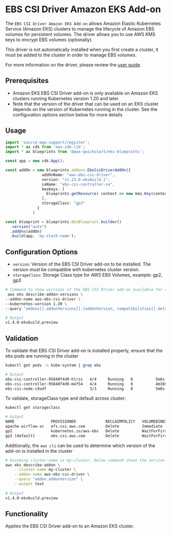 # EBS CSI Driver Amazon EKS Add-on

The `EBS CSI Driver Amazon EKS Add-on` allows Amazon Elastic Kubernetes Service (Amazon EKS) clusters to manage the lifecycle of Amazon EBS volumes for persistent volumes. The driver allows you to use AWS KMS keys to encrypt EBS volumes (optionally).

This driver is not automatically installed when you first create a cluster, it must be added to the cluster in order to manage EBS volumes.

For more information on the driver, please review the [user guide](https://docs.aws.amazon.com/eks/latest/userguide/ebs-csi.html).

## Prerequisites

- Amazon EKS EBS CSI Driver add-on is only available on Amazon EKS clusters running Kubernetes version 1.20 and later.
- Note that the version of the driver that can be used on an EKS cluster depends on the version of Kubernetes running in the cluster. See the configuration options section below for more details

## Usage

```typescript
import 'source-map-support/register';
import * as cdk from 'aws-cdk-lib';
import * as blueprints from '@aws-quickstart/eks-blueprints';

const app = new cdk.App();

const addOn = new blueprints.addons.EbsCsiDriverAddOn({
                addOnName: "aws-ebs-csi-driver",
                version: "v1.23.0-eksbuild.1",
                saName: "ebs-csi-controller-sa", 
                kmsKeys: [
                  blueprints.getResource( context => new kms.Key(context.scope, "ebs-csi-driver-key", { alias: "ebs-csi-driver-key"})),
                ],
                storageClass: "gp3"
              }
            )

const blueprint = blueprints.EksBlueprint.builder()
  .version("auto")
  .addOns(addOn)
  .build(app, 'my-stack-name');
```

## Configuration Options

- `version`: Version of the EBS CSI Driver add-on to be installed. The version must be compatible with kubernetes cluster version.
- `storageClass`: Storage Class type for AWS EBS Volumes, example: gp2, gp3

```bash
# Command to show versions of the EBS CSI Driver add-on available for cluster version is 1.20
 aws eks describe-addon-versions \
--addon-name aws-ebs-csi-driver \
--kubernetes-version 1.20 \
--query "addons[].addonVersions[].[addonVersion, compatibilities[].defaultVersion]" --output text

# Output
v1.4.0-eksbuild.preview

```

## Validation

To validate that EBS CSI Driver add-on is installed properly, ensure that the ebs pods are running in the cluster

```bash
kubectl get pods -n kube-system | grep ebs

# Output
ebs-csi-controller-95848f4d9-hlrzs   4/4     Running   0          5m8s
ebs-csi-controller-95848f4d9-m4f54   4/4     Running   0          4m38s
ebs-csi-node-c9xdf                   3/3     Running   0          5m8s


```

To validate, storageClass type and default across cluster:
```bash
kubectl get storageclass

# Output
NAME                PROVISIONER             RECLAIMPOLICY   VOLUMEBINDINGMODE      ALLOWVOLUMEEXPANSION   AGE
apache-airflow-sc   efs.csi.aws.com         Delete          Immediate              false                  5d8h
gp2                 kubernetes.io/aws-ebs   Delete          WaitForFirstConsumer   false                  5d8h
gp3 (default)       ebs.csi.aws.com         Delete          WaitForFirstConsumer   false                  163m
```

Additionally, the `aws cli` can be used to determine which version of the add-on is installed in the cluster

```bash
# Assuming cluster-name is my-cluster, below command shows the version of coredns installed. Check if it is same as the version installed via EKS add-on
aws eks describe-addon \
    --cluster-name my-cluster \
    --addon-name aws-ebs-csi-driver \
    --query "addon.addonVersion" \
    --output text
    
# Output
v1.4.0-eksbuild.preview
```  

## Functionality

Applies the EBS CSI Driver add-on to an Amazon EKS cluster.
